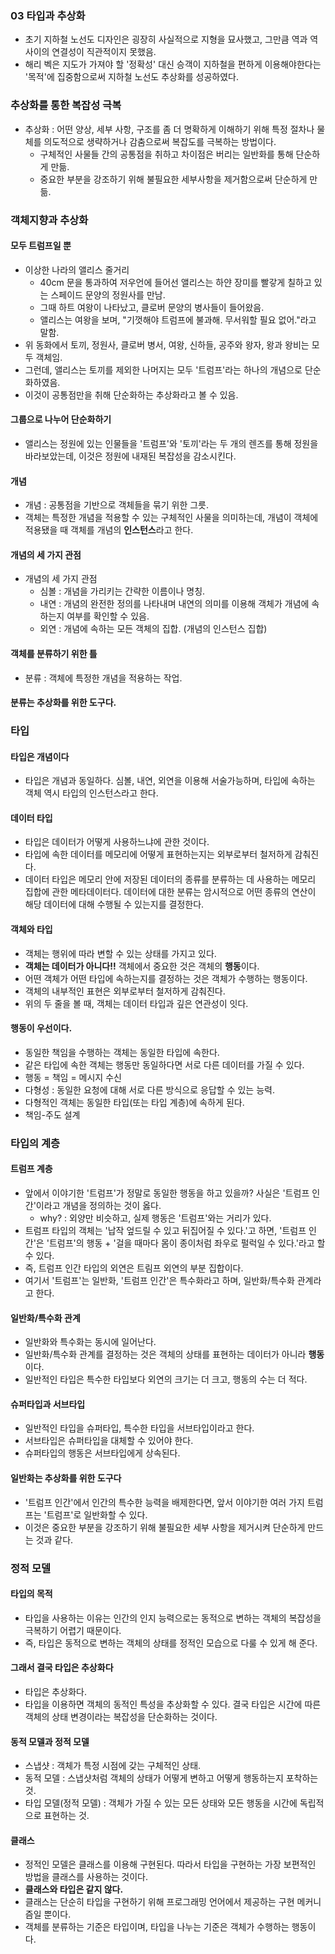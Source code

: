 ### 03 타입과 추상화
- 초기 지하철 노선도 디자인은 굉장히 사실적으로 지형을 묘사했고, 그만큼 역과 역 사이의 연결성이 직관적이지 못했음.
- 해리 벡은 지도가 가져야 할 '정확성' 대신 승객이 지하철을 편하게 이용해야한다는 '목적'에 집중함으로써 지하철 노선도 추상화를 성공하였다.

### 추상화를 통한 복잡성 극복
- 추상화 : 어떤 양상, 세부 사항, 구조를 좀 더 명확하게 이해하기 위해 특정 절차나 물체를 의도적으로 생략하거나 감춤으로써 복잡도를 극복하는 방법이다.
  - 구체적인 사물들 간의 공통점을 취하고 차이점은 버리는 일반화를 통해 단순하게 만듦.
  - 중요한 부분을 강조하기 위해 불필요한 세부사항을 제거함으로써 단순하게 만듦.

### 객체지향과 추상화
#### 모두 트럼프일 뿐
- 이상한 나라의 앨리스 줄거리
  - 40cm 문을 통과하여 저우언에 들어선 앨리스는 하얀 장미를 빨갛게 칠하고 있는 스페이드 문양의 정원사를 만남.
  - 그때 하트 여왕이 나타났고, 클로버 문양의 병사들이 들어왔음.
  - 앨리스는 여왕을 보며, "기껏해야 트럼프에 불과해. 무서워할 필요 없어."라고 말함.
- 위 동화에서 토끼, 정원사, 클로버 병서, 여왕, 신하들, 공주와 왕자, 왕과 왕비는 모두 객체임.
- 그런데, 앨리스는 토끼를 제외한 나머지는 모두 '트럼프'라는 하나의 개념으로 단순화하였음.
- 이것이 공통점만을 취해 단순화하는 추상화라고 볼 수 있음.

#### 그룹으로 나누어 단순화하기
- 앨리스는 정원에 있는 인물들을 '트럼프'와 '토끼'라는 두 개의 렌즈를 통해 정원을 바라보았는데, 이것은 정원에 내재된 복잡성을 감소시킨다.

#### 개념
- 개념 : 공통점을 기반으로 객체들을 묶기 위한 그릇.
- 객체는 특정한 개념을 적용할 수 있는 구체적인 사물을 의미하는데, 개념이 객체에 적용됐을 때 객체를 개념의 **인스턴스**라고 한다.

#### 개념의 세 가지 관점
- 개념의 세 가지 관점
  - 심볼 : 개념을 가리키는 간략한 이름이나 명칭.
  - 내연 : 개념의 완전한 정의를 나타내며 내연의 의미를 이용해 객체가 개념에 속하는지 여부를 확인할 수 있음.
  - 외연 : 개념에 속하는 모든 객체의 집합. (개념의 인스턴스 집합)

#### 객체를 분류하기 위한 틀
- 분류 : 객체에 특정한 개념을 적용하는 작업.

#### 분류는 추상화를 위한 도구다.

### 타입
#### 타입은 개념이다
- 타입은 개념과 동일하다. 심볼, 내연, 외연을 이용해 서술가능하며, 타입에 속하는 객체 역시 타입의 인스턴스라고 한다.

#### 데이터 타입
- 타입은 데이터가 어떻게 사용하느냐에 관한 것이다.
- 타입에 속한 데이터를 메모리에 어떻게 표현하는지는 외부로부터 철저하게 감춰진다.
- 데이터 타입은 메모리 안에 저장된 데이터의 종류를 분류하는 데 사용하는 메모리 집합에 관한 메타데이터다. 데이터에 대한 분류는 암시적으로 어떤 종류의 연산이 해당 데이터에 대해 수행될 수 있는지를 결정한다.

#### 객체와 타입
- 객체는 행위에 따라 변할 수 있는 상태를 가지고 있다.
- **객체는 데이터가 아니다!!** 객체에서 중요한 것은 객체의 **행동**이다.
- 어떤 객체가 어떤 타입에 속하는지를 결정하는 것은 객체가 수행하는 행동이다.
- 객체의 내부적인 표현은 외부로부터 철저하게 감춰진다.
- 위의 두 줄을 볼 때, 객체는 데이터 타입과 깊은 연관성이 잇다.

#### 행동이 우선이다.
- 동일한 책임을 수행하는 객체는 동일한 타입에 속한다.
- 같은 타입에 속한 객체는 행동만 동일하다면 서로 다른 데이터를 가질 수 있다.
- 행동 = 책임 = 메시지 수신
- 다형성 : 동일한 요청에 대해 서로 다른 방식으로 응답할 수 있는 능력.
- 다형적인 객체는 동일한 타입(또는 타입 계층)에 속하게 된다.
- 책임-주도 설계

### 타입의 계층
#### 트럼프 계층
- 앞에서 이야기한 '트럼프'가 정말로 동일한 행동을 하고 있을까? 사실은 '트럼프 인간'이라고 개념을 정의하는 것이 옳다.
  - why? : 외양만 비슷하고, 실제 행동은 '트럼프'와는 거리가 있다.
- 트럼프 타입의 객체는 '납작 엎드릴 수 있고 뒤집어질 수 있다.'고 하면, '트럼프 인간'은 '트럼프'의 행동 + '걸을 때마다 몸이 종이처럼 좌우로 펄럭일 수 있다.'라고 할 수 있다.
- 즉, 트럼프 인간 타입의 외연은 트림프 외연의 부분 집합이다.
- 여기서 '트럼프'는 일반화, '트럼프 인간'은 특수화라고 하며, 일반화/특수화 관계라고 한다.

#### 일반화/특수화 관계
- 일반화와 특수화는 동시에 일어난다.
- 일반화/특수화 관계를 결정하는 것은 객체의 상태를 표현하는 데이터가 아니라 **행동**이다.
- 일반적인 타입은 특수한 타입보다 외연의 크기는 더 크고, 행동의 수는 더 적다.

#### 슈퍼타입과 서브타입
- 일반적인 타입을 슈퍼타입, 특수한 타입을 서브타입이라고 한다.
- 서브타입은 슈퍼타입을 대체할 수 있어야 한다.
- 슈퍼타입의 행동은 서브타입에게 상속된다.

#### 일반화는 추상화를 위한 도구다
- '트럼프 인간'에서 인간의 특수한 능력을 배제한다면, 앞서 이야기한 여러 가지 트럼프는 '트럼프'로 일반화할 수 있다.
- 이것은 중요한 부분을 강조하기 위해 불필요한 세부 사항을 제거시켜 단순하게 만드는 것과 같다.

### 정적 모델
#### 타입의 목적
- 타입을 사용하는 이유는 인간의 인지 능력으로는 동적으로 변하는 객체의 복잡성을 극복하기 어렵기 때문이다.
- 즉, 타입은 동적으로 변하는 객체의 상태를 정적인 모습으로 다룰 수 있게 해 준다.

#### 그래서 결국 타입은 추상화다
- 타입은 추상화다.
- 타입을 이용하면 객체의 동적인 특성을 추상화할 수 있다. 결국 타입은 시간에 따른 객체의 상태 변경이라는 복잡성을 단순화하는 것이다.

#### 동적 모델과 정적 모델
- 스냅샷 : 객체가 특정 시점에 갖는 구체적인 상태.
- 동적 모델 : 스냅샷처럼 객체의 상태가 어떻게 변하고 어떻게 행동하는지 포착하는 것.
- 타입 모델(정적 모델) : 객체가 가질 수 있는 모든 상태와 모든 행동을 시간에 독립적으로 표현하는 것.

#### 클래스
- 정적인 모델은 클래스를 이용해 구현된다. 따라서 타입을 구현하는 가장 보편적인 방법을 클래스를 사용하는 것이다.
- **클래스와 타입은 같지 않다.**
- 클래스는 단순히 타입을 구현하기 위해 프로그래밍 언어에서 제공하는 구현 메커니즘일 뿐이다.
- 객체를 분류하는 기준은 타입이며, 타입을 나누는 기준은 객체가 수행하는 행동이다.
